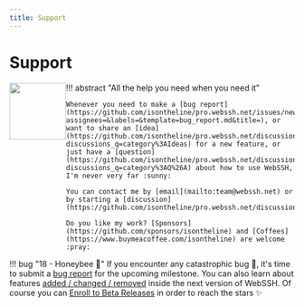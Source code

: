 ```yaml
---
title: Support
---
```


# Support

!!! abstract "All the help you need when you need it"
    <img src="https://avatars.githubusercontent.com/u/44212923?v=4" style="width: 100px; margin-bottom: 15px; float: left;" />

    Whenever you need to make a [bug report](https://github.com/isontheline/pro.webssh.net/issues/new?assignees=&labels=&template=bug_report.md&title=), or want to share an [idea](https://github.com/isontheline/pro.webssh.net/discussions?discussions_q=category%3AIdeas) for a new feature, or just have a [question](https://github.com/isontheline/pro.webssh.net/discussions?discussions_q=category%3AQ%26A) about how to use WebSSH, I'm never very far :sunny:

    You can contact me by [email](mailto:team@webssh.net) or by starting a [discussion](https://github.com/isontheline/pro.webssh.net/discussions).

    Do you like my work? [Sponsors](https://github.com/sponsors/isontheline) and [Coffees](https://www.buymeacoffee.com/isontheline) are welcome :pray:

!!! bug "18 - Honeybee 🐝"
    If you encounter any catastrophic bug :bug:, it's time to submit a [bug report](https://github.com/isontheline/pro.webssh.net/issues/new?assignees=&labels=&template=bug_report.md&title=) for the upcoming milestone.
    You can also learn about features [added / changed / removed](/documentation/changelog/18/) inside the next version of WebSSH.
    Of course you can [Enroll to Beta Releases](/documentation/becoming-external-tester/) in order to reach the stars :sparkles:
